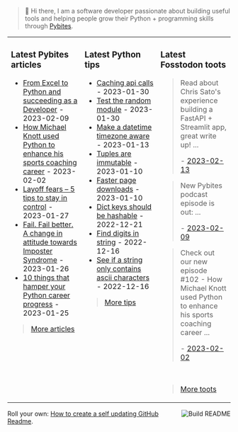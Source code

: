 > 👋 Hi there, I am a software developer passionate about building useful tools and helping people grow their Python + programming skills through <a href="https://pybit.es" target="_blank">Pybites</a>.

<table><tr><td valign="top" width="33%">

### Latest Pybites articles

<ul>

  <li><a href="https://pybit.es/articles/from-excel-to-python-and-succeeding-as-a-developer-by-building-your-portfolio/" target="_blank">From Excel to Python and succeeding as a Developer</a> - 2023-02-09</li>

  <li><a href="https://pybit.es/articles/how-michael-knott-used-python-to-enhance-his-sports-coaching-career/" target="_blank">How Michael Knott used Python to enhance his sports coaching career</a> - 2023-02-02</li>

  <li><a href="https://pybit.es/articles/layoff-fears-5-tips-to-stay-in-control/" target="_blank">Layoff fears – 5 tips to stay in control</a> - 2023-01-27</li>

  <li><a href="https://pybit.es/articles/fail-fail-better-a-change-in-attitude-towards-imposter-syndrome/" target="_blank">Fail. Fail better. A change in attitude towards Imposter Syndrome</a> - 2023-01-26</li>

  <li><a href="https://pybit.es/articles/10-things-that-hamper-your-python-career-progress/" target="_blank">10 things that hamper your Python career progress</a> - 2023-01-25</li>

</ul>

> <a href="https://pybit.es/articles/" target="_blank">More articles</a>


</td><td valign="top" width="34%">

### Latest Python tips

<ul>

  <li><a href="https://github.com/bbelderbos/bobcodesit/blob/main/notes/20230130103011.md" target="_blank">Caching api calls</a> - 2023-01-30</li>

  <li><a href="https://github.com/bbelderbos/bobcodesit/blob/main/notes/20230130102312.md" target="_blank">Test the random module</a> - 2023-01-30</li>

  <li><a href="https://github.com/bbelderbos/bobcodesit/blob/main/notes/20230113130529.md" target="_blank">Make a datetime timezone aware</a> - 2023-01-13</li>

  <li><a href="https://github.com/bbelderbos/bobcodesit/blob/main/notes/20230110131408.md" target="_blank">Tuples are immutable</a> - 2023-01-10</li>

  <li><a href="https://github.com/bbelderbos/bobcodesit/blob/main/notes/20230110130247.md" target="_blank">Faster page downloads</a> - 2023-01-10</li>

  <li><a href="https://github.com/bbelderbos/bobcodesit/blob/main/notes/20221221130639.md" target="_blank">Dict keys should be hashable</a> - 2022-12-21</li>

  <li><a href="https://github.com/bbelderbos/bobcodesit/blob/main/notes/20221216144546.md" target="_blank">Find digits in string</a> - 2022-12-16</li>

  <li><a href="https://github.com/bbelderbos/bobcodesit/blob/main/notes/20221216114651.md" target="_blank">See if a string only contains ascii characters</a> - 2022-12-16</li>

</ul>

> <a href="https://github.com/bbelderbos/bobcodesit" target="_blank">More tips</a>


</td><td valign="top" width="33%">

### Latest Fosstodon toots


  <blockquote>
  <p>Read about Chris Sato's experience building a FastAPI + Streamlit app, great write up! ...</p>
  - <a href="https://fosstodon.org/@bbelderbos/109856534132266860" target="_blank">2023-02-13</a>
  </blockquote>

  <blockquote>
  <p>New Pybites podcast episode is out:  ...</p>
  - <a href="https://fosstodon.org/@bbelderbos/109836144134754742" target="_blank">2023-02-09</a>
  </blockquote>

  <blockquote>
  <p>Check out our new episode #102 - How Michael Knott used Python to enhance his sports coaching career ...</p>
  - <a href="https://fosstodon.org/@bbelderbos/109796469004729748" target="_blank">2023-02-02</a>
  </blockquote>


<br>

> <a href="https://fosstodon.org/@bbelderbos" target="_blank">More toots</a>


</td></tr></table>

<a href="https://github.com/bbelderbos/bbelderbos/actions" target="_blank"><img src="https://github.com/bbelderbos/bbelderbos/workflows/Daily%20Update/badge.svg" align="right" alt="Build README"></a>Roll your own: <a href="https://pybit.es/articles/how-to-create-a-self-updating-github-readme/" target="_blank">How to create a self updating GitHub Readme</a>.